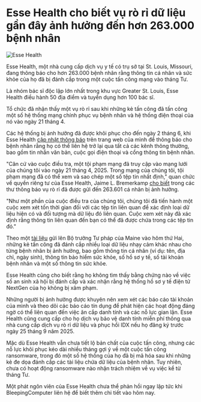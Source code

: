 # Esse Health cho biết vụ rò rỉ dữ liệu gần đây ảnh hưởng đến hơn 263.000 bệnh nhân

![Esse Health](https://www.bleepstatic.com/content/hl-images/2024/02/08/hospital~2.jpg)

Esse Health, một nhà cung cấp dịch vụ y tế có trụ sở tại St. Louis, Missouri, đang thông báo cho hơn 263.000 bệnh nhân rằng thông tin cá nhân và sức khỏe của họ đã bị đánh cắp trong một cuộc tấn công mạng vào tháng Tư.

Là nhóm bác sĩ độc lập lớn nhất trong khu vực Greater St. Louis, Esse Health điều hành 50 địa điểm và tuyển dụng hơn 100 bác sĩ.

Tổ chức đã nhận thấy một vụ rò rỉ sau khi những kẻ tấn công đã tấn công một số hệ thống mạng chính phục vụ bệnh nhân và hệ thống điện thoại của nó vào ngày 21 tháng 4.

Các hệ thống bị ảnh hưởng đã được khôi phục cho đến ngày 2 tháng 6, khi Esse Health [cập nhật thông báo](https://www.essehealth.com/network-updates/) trên trang web của mình để thông báo cho bệnh nhân rằng họ có thể liên hệ trở lại qua tất cả các kênh thông thường, bao gồm tin nhắn văn bản, cuộc gọi điện thoại và cổng thông tin bệnh nhân.

"Căn cứ vào cuộc điều tra, một tội phạm mạng đã truy cập vào mạng lưới của chúng tôi vào ngày 21 tháng 4, 2025. Trong mạng của chúng tôi, tội phạm mạng đã có thể xem và sao chép một số tệp tin nhất định," quan chức về quyền riêng tư của Esse Health, Jaime L. Bremerkamp [cho biết](https://legacy.www.documentcloud.org/documents/25987052-esse-health-consumer-notice-templates/) trong các thư thông báo vụ rò rỉ đã được gửi đến 263.601 cá nhân bị ảnh hưởng.

"Như một phần của cuộc điều tra của chúng tôi, chúng tôi đã tiến hành một cuộc xem xét tốn thời gian đối với các tệp tin liên quan để xác định loại dữ liệu hiện có và đối tượng mà dữ liệu đó liên quan. Cuộc xem xét này đã xác định rằng thông tin liên quan đến bạn có thể đã được chứa trong các tệp tin đó."

Theo một [tài liệu](https://www.maine.gov/agviewer/content/ag/985235c7-cb95-4be2-8792-a1252b4f8318/2374dd24-9fb6-41bf-ab1f-ce11920ffeb3.html) gửi lên Bộ trưởng Tư pháp của Maine vào hôm thứ Hai, những kẻ tấn công đã đánh cắp nhiều loại dữ liệu nhạy cảm khác nhau cho từng bệnh nhân bị ảnh hưởng, bao gồm thông tin cá nhân (ví dụ: tên, địa chỉ, ngày sinh), thông tin bảo hiểm sức khỏe, số hồ sơ y tế, số tài khoản bệnh nhân và một số thông tin sức khỏe.

Esse Health cũng cho biết rằng họ không tìm thấy bằng chứng nào về việc số an sinh xã hội bị đánh cắp và xác nhận rằng hệ thống hồ sơ y tế điện tử NextGen của họ không bị xâm phạm.

Những người bị ảnh hưởng được khuyên nên xem xét các báo cáo tài khoản của mình và theo dõi các báo cáo tín dụng để phát hiện các hoạt động đáng ngờ có thể liên quan đến việc ăn cắp danh tính và các nỗ lực gian lận. Esse Health cũng cung cấp cho họ dịch vụ bảo vệ danh tính miễn phí thông qua nhà cung cấp dịch vụ rò rỉ dữ liệu và phục hồi IDX nếu họ đăng ký trước ngày 25 tháng 9 năm 2025.

Mặc dù Esse Health vẫn chưa tiết lộ bản chất của cuộc tấn công, nhưng các nỗ lực khôi phục kéo dài nhiều tháng gợi ý về một cuộc tấn công ransomware, trong đó một số hệ thống của họ đã bị mã hóa sau khi những kẻ đe dọa đánh cắp các tài liệu chứa dữ liệu của bệnh nhân. Tuy nhiên, chưa có hoạt động ransomware nào nhận trách nhiệm về vụ việc kể từ tháng Tư.

Một phát ngôn viên của Esse Health chưa thể phản hồi ngay lập tức khi BleepingComputer liên hệ để biết thêm chi tiết vào hôm nay.